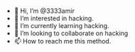 - 👋 Hi, I’m @3333amir
- 👀 I’m interested in hacking.
- 🌱 I’m currently learning hacking.
- 💞️ I’m looking to collaborate on hacking
- 📫 How to reach me this method.

<!---
3333amir/3333amir is a ✨ special ✨ repository because its `README.md` (this file) appears on your GitHub profile.
You can click the Preview link to take a look at your changes.
--->
